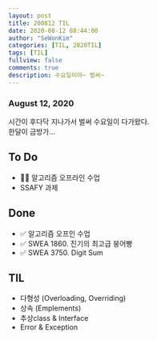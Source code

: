```yaml
---
layout: post
title: 200812 TIL
date: 2020-08-12 08:44:00
author: "SeWonKim"
categories: [TIL, 2020TIL]
tags: [TIL]
fullview: false
comments: true
description: 수요일이야~ 벌써~
---
```


### August 12, 2020

시간이 후다닥 지나가서 벌써 수요일이 다가왔다.  
한달이 금방가...

## To Do

- 👨‍💻 알고리즘 오프라인 수업
- SSAFY 과제

## Done

- ✅ 알고리즘 오프인 수업
- ✅ SWEA 1860. 진기의 최고급 붕어빵
- ✅ SWEA 3750. Digit Sum

## TIL

- 다형성 (Overloading, Overriding)
- 상속 (Emplements)
- 추상class & Interface
- Error & Exception
